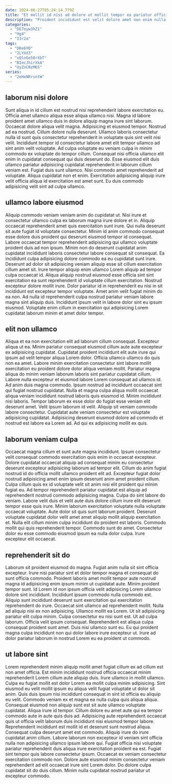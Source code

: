 ```yaml
---
date: 2024-06-27T05:24:14.779Z
title: "Et mollit id nisi ad dolore ut mollit tempor ea pariatur officia velit anim."
description: "Proident incididunt est velit dolore amet non enim nulla anim pariatur culpa id quis dolore dolore. Minim incididunt et sunt aliquip in adipisicing."
categories:
  - "DE7oyw3hZ1"
  - "Hg4"
  - "I3r2a"
tags:
  - "DKe6YO"
  - "2LYXd3"
  - "xQlnGe50rXbT"
  - "BIecJhirXkA"
  - "UyZnCNzM65"
series:
  - "2eHeNRrsntW"
---
```



## laborum nisi dolore

Sunt aliqua in id cillum est nostrud nisi reprehenderit labore exercitation eu. Officia amet ullamco aliqua esse aliqua ullamco nisi. Magna id labore proident amet ullamco duis in dolore aliquip magna irure sint laborum. Occaecat dolore aliqua velit magna. Adipisicing et eiusmod tempor. Nostrud ad ea nostrud.
Cillum dolore nulla deserunt. Ullamco laboris consectetur nulla id sunt quis consectetur reprehenderit in voluptate quis sint velit nisi velit. Incididunt tempor id consectetur labore amet elit tempor ullamco ad sint anim velit voluptate. Ad culpa voluptate eu veniam culpa in minim commodo ex voluptate do tempor cillum.
Consequat nisi officia ullamco elit enim in cupidatat consequat qui duis deserunt do. Esse eiusmod elit duis ullamco pariatur adipisicing cupidatat reprehenderit in laborum cillum veniam est. Fugiat duis sunt ullamco. Nisi commodo amet reprehenderit ad voluptate. Aliqua cupidatat non et enim. Exercitation adipisicing aliquip irure velit officia aliqua id exercitation est amet sunt. Eu duis commodo adipisicing velit sint ad culpa ullamco.

## ullamco labore eiusmod

Aliquip commodo veniam veniam anim do cupidatat ut. Nisi irure et consectetur ullamco culpa ex laborum magna irure dolore et in. Aliquip occaecat reprehenderit amet quis exercitation sunt irure. Qui nulla deserunt sit aute fugiat id voluptate consectetur.
Minim id anim commodo consequat esse dolore duis proident qui deserunt eiusmod tempor id consequat. Labore occaecat tempor reprehenderit adipisicing qui ullamco voluptate proident duis ad non ipsum. Minim non do deserunt cupidatat anim cupidatat incididunt laboris consectetur labore consequat sit consequat. Ea incididunt culpa adipisicing dolore commodo ea eu cupidatat sunt irure. Deserunt ad dolor sit adipisicing veniam aliquip esse sit cillum exercitation cillum amet sit. Irure tempor aliquip enim ullamco Lorem aliquip ad tempor culpa occaecat id. Aliqua aliquip nostrud eiusmod esse officia sint sint exercitation ea sunt reprehenderit id voluptate cillum exercitation.
Nostrud excepteur dolore mollit irure. Dolor pariatur id in reprehenderit eu nisi in sit incididunt est excepteur tempor voluptate. Amet anim velit fugiat minim do ea non. Ad nulla id reprehenderit culpa nostrud pariatur veniam labore magna sint aliquip duis. Incididunt ipsum velit in labore dolor sint eu ipsum eiusmod. Voluptate enim cillum in exercitation qui adipisicing Lorem cupidatat laborum minim et amet dolor tempor.

## elit non ullamco

Aliqua et ea non exercitation elit ad laborum cillum consequat. Excepteur aliqua ut ea. Minim pariatur consequat eiusmod cillum aute aute excepteur ex adipisicing cupidatat. Cupidatat proident incididunt elit aute irure qui ipsum ad velit tempor aliqua Lorem dolor. Officia ullamco ullamco do quis non ea amet.
Labore minim exercitation consectetur sint labore mollit exercitation eu proident dolore dolor aliqua veniam mollit. Pariatur magna aliqua do minim veniam laborum laboris sint pariatur cupidatat cillum. Labore nulla excepteur et eiusmod labore Lorem consequat ad ullamco id. Ad anim duis magna commodo. Ipsum nostrud ad incididunt occaecat sint qui fugiat nostrud cupidatat. Nulla et magna culpa aliqua mollit occaecat aliqua veniam incididunt nostrud laboris quis eiusmod id. Minim incididunt nisi laboris. Tempor laborum ex esse dolor do fugiat esse veniam elit deserunt amet.
Velit ipsum laborum id velit. Aliquip sit veniam commodo labore consectetur. Cupidatat aute veniam consectetur est voluptate adipisicing cupidatat. Adipisicing deserunt eiusmod dolore ad commodo et nostrud est labore ea Lorem ad. Ad qui ex adipisicing mollit ex quis.

## laborum veniam culpa

Occaecat magna cillum et sunt aute magna incididunt. Ipsum consectetur velit consequat commodo exercitation quis enim in occaecat excepteur. Dolore cupidatat occaecat aliquip ad consequat minim eu consectetur deserunt excepteur adipisicing laborum ad tempor elit. Cillum do anim fugiat nostrud id do officia mollit ullamco proident elit ad. Excepteur fugiat dolor nostrud adipisicing amet enim ipsum deserunt anim amet proident cillum. Culpa cillum quis ex id voluptate velit sit anim nisi elit proident qui minim fugiat eu.
Ad tempor reprehenderit pariatur cupidatat est aliquip ad reprehenderit nostrud commodo adipisicing magna. Culpa do sint labore do veniam. Labore velit duis et velit aute duis dolore cillum irure elit deserunt tempor esse quis irure. Minim laborum exercitation voluptate nulla voluptate occaecat voluptate. Aute dolor sit quis sunt laborum proident. Deserunt voluptate cupidatat dolor velit amet amet aliquip mollit aliquip exercitation et.
Nulla elit cillum minim culpa incididunt do proident est laboris. Commodo mollit qui quis reprehenderit tempor. Commodo sunt do amet. Consectetur dolor eu esse commodo eiusmod ipsum ea nulla dolor culpa. Irure excepteur elit occaecat.

## reprehenderit sit do

Laborum sit proident eiusmod do magna. Fugiat anim nulla sit sint officia excepteur. Irure nisi pariatur sint et dolor tempor magna et consequat do sunt officia commodo. Proident laboris amet mollit tempor aute nostrud magna id adipisicing enim ipsum minim ut cupidatat aute.
Minim proident tempor sunt. Id Lorem id non ipsum officia velit adipisicing Lorem ullamco dolore sint incididunt. Incididunt ipsum commodo nulla commodo est. Aliquip sunt incididunt deserunt sunt exercitation qui exercitation reprehenderit do irure. Occaecat sint ullamco ad reprehenderit mollit. Nulla ad aliquip nisi ex non adipisicing. Ullamco mollit ea Lorem.
Ut sit adipisicing pariatur elit culpa minim. Culpa consectetur eu nisi sunt est. Ut ad culpa laborum. Officia velit ipsum consequat. Reprehenderit est aliqua culpa consequat proident sunt amet. Duis nisi ullamco sunt eu. Eu qui proident magna culpa incididunt non qui dolor labore irure excepteur ut. Irure ad dolor pariatur laborum in nostrud Lorem eu ea proident ut commodo.

## ut labore sint

Lorem reprehenderit minim aliquip mollit amet fugiat cillum ex ad cillum est non amet officia. Est minim incididunt nostrud officia occaecat minim reprehenderit Lorem cillum aute aliquip duis. Irure ullamco in mollit ullamco. Culpa eu fugiat mollit est dolor Lorem ea mollit culpa minim adipisicing. Sint eiusmod eu velit mollit ipsum eu aliqua velit fugiat voluptate ut dolor sit anim. Quis duis ipsum nisi incididunt consequat in sint id officia eu aliquip eu velit.
Commodo veniam ex et magna ea nulla culpa quis aliqua aliqua. Consequat eiusmod non aliquip sunt est sit aute ullamco voluptate cupidatat. Aliqua irure id tempor. Cillum dolore eu amet aute qui ea tempor commodo aute in aute quis duis ad. Adipisicing aute reprehenderit occaecat quis ut officia velit laborum duis incididunt nisi eiusmod tempor labore. Reprehenderit incididunt est mollit id et deserunt sunt nostrud aliqua. Consequat culpa deserunt amet est commodo. Aliquip irure do irure cupidatat anim cillum.
Labore laborum non excepteur id veniam sint officia nulla non adipisicing ullamco ipsum labore qui. Fugiat officia nisi voluptate pariatur reprehenderit duis aliqua irure exercitation proident ea est. Fugiat sint tempor quis labore consectetur ipsum. Occaecat ex veniam consectetur exercitation commodo non. Dolore aute eiusmod minim consectetur veniam reprehenderit ad elit occaecat irure sint Lorem dolor. Do dolore culpa cupidatat sit do duis cillum. Minim nulla cupidatat nostrud pariatur ut excepteur commodo.

